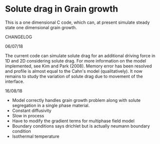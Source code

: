 # Solute drag in Grain growth
 
This is a one dimensional C code, which can, at present simulate steady state one dimensional grain growth. 

CHANGELOG

06/07/18

The current code can simulate solute drag for an additional driving force in 1D and 2D considering solute drag. For more information on the model implemented, see Kim and Park (2008).  Memory error has been resolved and profile is almost equal to the Cahn's model (qualitatively). It now remains to study the variation of solute drag due to movement of the interface.

16/08/18

* Model correctly handles grain growth problem along with solute segregation in a single phase material.
* Constant diffusivity
* Slow in process
* Have to modify the gradient terms for multiphase field model
* Boundary conditions says drichlet but is actually neumann boundary condition
* Isothermal temperature

